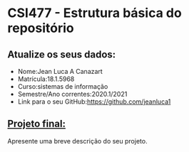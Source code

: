 # CSI477 - Estrutura básica do repositório

## Atualize os seus dados:

- Nome:Jean Luca A Canazart
- Matrícula:18.1.5968
- Curso:sistemas de informação
- Semestre/Ano correntes:2020.1/2021
- Link para o seu GitHub:https://github.com/jeanluca1

## [Projeto final:](./Projeto/README.md) 

Apresente uma breve descrição do seu projeto.

